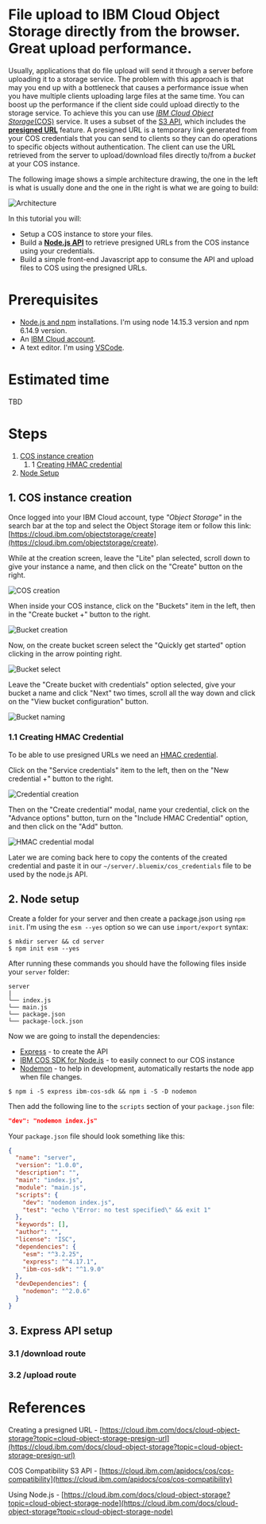 # File upload to IBM Cloud Object Storage directly from the browser. Great upload performance.

Usually, applications that do file upload will send it through a server before uploading it to a storage service. 
The problem with this approach is that may you end up with a bottleneck that causes a performance issue when you have multiple clients uploading large files at the same time. 
You can boost up the performance if the client side could upload directly to the storage service.
To achieve this you can use [*IBM Cloud Object Storage*(COS)](https://cloud.ibm.com/docs/cloud-object-storage) service. It uses a subset of the [S3 API](https://cloud.ibm.com/docs/cloud-object-storage/api-reference?topic=cloud-object-storage-compatibility-api), which includes the [**presigned URL**](https://cloud.ibm.com/docs/cloud-object-storage?topic=cloud-object-storage-presign-url) feature. A presigned URL is a temporary link generated from your COS credentials that you can send to clients so they can do operations to specific objects without authentication. The client can use the URL retrieved from the server to upload/download files directly to/from a *bucket* at your COS instance.

The following image shows a simple architecture drawing, the one in the left is what is usually done and the one in the right is what we are going to build:

![Architecture](images/1-architecture.png)

In this tutorial you will: 
- Setup a COS instance to store your files. 
- Build a [**Node.js API**](https://cloud.ibm.com/docs/cloud-object-storage?topic=cloud-object-storage-node) to retrieve presigned URLs from the COS instance using your credentials.
- Build a simple front-end Javascript app to consume the API and upload files to COS using the presigned URLs.

# Prerequisites

- [Node.js and npm](https://nodejs.org/en/) installations. I'm using node 14.15.3 version and npm 6.14.9 version.
- An [IBM Cloud account](https://cloud.ibm.com/registration).
- A text editor. I'm using [VSCode](https://code.visualstudio.com/).
  
# Estimated time

TBD

# Steps

1. [COS instance creation](#1-cos-instance-creation)
   1. 1 [Creating HMAC credential](#11-creating-hmac-credential)
2. [Node Setup](#2-node-setup)

## 1. COS instance creation

Once logged into your IBM Cloud account, type *"Object Storage"* in the search bar at the top and select the Object Storage item or follow this link: [https://cloud.ibm.com/objectstorage/create](https://cloud.ibm.com/objectstorage/create). 

While at the creation screen, leave the "Lite" plan selected, scroll down to give your instance a name, and then click on the "Create" button on the right.

![COS creation](images/2-cos-creation.png)

When inside your COS instance, click on the "Buckets" item in the left, then in the "Create bucket +" button to the right.

![Bucket creation](images/3-bucket-creation.png)

Now, on the create bucket screen select the "Quickly get started" option clicking in the arrow pointing right.

![Bucket select](images/4-bucket-select.png)

Leave the "Create bucket with credentials" option selected, give your bucket a name and click "Next" two times, scroll all the way down and click on the "View bucket configuration" button.

![Bucket naming](images/5-bucket-naming.png)

### 1.1 Creating HMAC Credential

To be able to use presigned URLs we need an [HMAC credential](https://cloud.ibm.com/docs/cloud-object-storage?topic=cloud-object-storage-uhc-hmac-credentials-main).

Click on the "Service credentials" item to the left, then on the "New credential +" button to the right.

![Credential creation](images/6-hmac-creation.png)

Then on the "Create credential" modal, name your credential, click on the "Advance options" button, turn on the "Include HMAC Credential" option, and then click on the "Add" button.

![HMAC credential modal](images/7-hmac-modal.png)

Later we are coming back here to copy the contents of the created credential and paste it in our `~/server/.bluemix/cos_credentials` file to be used by the node.js API.

## 2. Node setup

Create a folder for your server and then create a package.json using `npm init`. I'm using the `esm --yes` option so we can use `import/export` syntax:

```
$ mkdir server && cd server
$ npm init esm --yes
```
After running these commands you should have the following files inside your `server` folder:

```
server
|
└── index.js
└── main.js
└── package.json
└── package-lock.json
```

Now we are going to install the dependencies: 

- [Express](https://expressjs.com/) - to create the API
- [IBM COS SDK for Node.js](https://www.npmjs.com/package/ibm-cos-sdk) - to easily connect to our COS instance
- [Nodemon](https://www.npmjs.com/package/nodemon) - to help in development, automatically restarts the node app when file changes.
  
```
$ npm i -S express ibm-cos-sdk && npm i -S -D nodemon
```
Then add the following line to the `scripts` section of your `package.json` file:

```json
"dev": "nodemon index.js"
```

Your `package.json` file should look something like this:

```json
{
  "name": "server",
  "version": "1.0.0",
  "description": "",
  "main": "index.js",
  "module": "main.js",
  "scripts": {
    "dev": "nodemon index.js",
    "test": "echo \"Error: no test specified\" && exit 1"
  },
  "keywords": [],
  "author": "",
  "license": "ISC",
  "dependencies": {
    "esm": "^3.2.25",
    "express": "^4.17.1",
    "ibm-cos-sdk": "^1.9.0"
  },
  "devDependencies": {
    "nodemon": "^2.0.6"
  }
}
```

## 3. Express API setup

### 3.1 **/download** route

### 3.2 **/upload** route

# References

Creating a presigned URL - [https://cloud.ibm.com/docs/cloud-object-storage?topic=cloud-object-storage-presign-url](https://cloud.ibm.com/docs/cloud-object-storage?topic=cloud-object-storage-presign-url)

COS Compatibility S3 API - [https://cloud.ibm.com/apidocs/cos/cos-compatibility](https://cloud.ibm.com/apidocs/cos/cos-compatibility)

Using Node.js - [https://cloud.ibm.com/docs/cloud-object-storage?topic=cloud-object-storage-node](https://cloud.ibm.com/docs/cloud-object-storage?topic=cloud-object-storage-node)